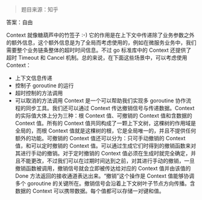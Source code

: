 > 题目来源：知乎

答案：自由

Context 就像糖葫芦中的竹签子 :-)
它的作用是在上下文中传递除了业务参数之外的额外信息，这个额外信息是为了全局而考虑使用的，例如在微服务业务中，我们需要整个业务链条整体的超时时间信息。不过 go 标准库中的 Context 还提供了超时 Timeout 和 Cancel 机制。总的来说，在下面这些场景中，可以考虑使用 Context：

- 上下文信息传递
- 控制子 goroutine 的运行
- 超时控制的方法调用
- 可以取消的方法调用
  Context 是一个可以帮助我们实现多 goroutine 协作流程的同步工具。我们还可以通过 Context 传达撤销信号与传递数据。Context 的实际值大体上分为三种：根 Context 值、可撤销的 Context 值和含数据的 Context 值。所有的 Context 值共同构成了一颗上下文树，这棵树的作用域是全局的，而根 Context 值就是这棵树的根，它是全局唯一的，并且不提供任何额外的功能。可撤销的 Context 值还可以分为：只可手动撤销的 Context 值，和可以定时撤销的 Context 值。可以通过生成它们时得到的撤销函数来对其进行手动的撤销。对于定时撤销的 Context 值必须在生成时就完全确定，并且不能更改，不过我们可以在过期时间达到之前，对其进行手动的撤销，一旦撤销函数被调用，撤销信号就会立即被传达给对应的 Context 值并由该值的 Done 方法返回的接收通道表达出来。“撤销”这个操作是 Context 值能够协调多个 goroutine 的关键所在。撤销信号会沿着上下文树叶子节点方向传播。含数据的 Context 可以携带数据。每个值都可以存储一对键和值。